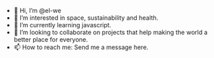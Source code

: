 - 👋 Hi, I’m @el-we
- 👀 I’m interested in space, sustainability and health.
- 🌱 I’m currently learning javascript.
- 💞️ I’m looking to collaborate on projects that help making the world a better place for everyone.
- 📫 How to reach me: Send me a message here.

<!---
el-we/el-we is a ✨ special ✨ repository because its `README.md` (this file) appears on your GitHub profile.
You can click the Preview link to take a look at your changes.
--->

